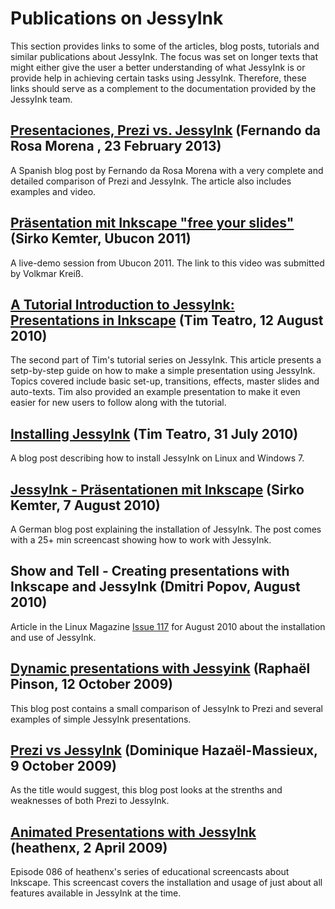 # Publications on JessyInk #

This section provides links to some of the articles, blog posts, tutorials and similar publications about JessyInk. The focus was set on longer texts that might either give the user a better understanding of what JessyInk is or provide help in achieving certain tasks using JessyInk. Therefore, these links should serve as a complement to the documentation provided by the JessyInk team.

## [Presentaciones, Prezi vs. JessyInk](http://www.fedaro.info/2013/02/23/presentaciones-prezi-vs-jessyink/) (Fernando da Rosa Morena , 23 February 2013) ##

A Spanish blog post by Fernando da Rosa Morena with a very complete and detailed comparison of Prezi and JessyInk. The article also includes examples and video.

## [Präsentation mit Inkscape "free your slides"](http://www.youtube.com/watch?v=u4ztqgYSBhE) (Sirko Kemter, Ubucon 2011) ##

A live-demo session from Ubucon 2011. The link to this video was submitted by Volkmar Kreiß.


## [A Tutorial Introduction to JessyInk: Presentations in Inkscape](http://www.timteatro.net/2010/08/12/a-tutorial-introduction-to-jessyink-presentations-in-inkscape/) (Tim Teatro, 12 August 2010) ##

The second part of Tim's tutorial series on JessyInk. This article presents a setp-by-step guide on how to make a simple presentation using JessyInk. Topics covered include basic set-up, transitions, effects, master slides and auto-texts. Tim also provided an example presentation to make it even easier for new users to follow along with the tutorial.


## [Installing JessyInk](http://www.timteatro.net/2010/07/31/installing-jessyink/) (Tim Teatro, 31 July 2010) ##

A blog post describing how to install JessyInk on Linux and Windows 7.


## [JessyInk - Präsentationen mit Inkscape](http://karl-tux-stadt.de/ktuxs/?p=2659) (Sirko Kemter, 7 August 2010) ##

A German blog post explaining the installation of JessyInk. The post comes with a 25+ min screencast showing how to work with JessyInk.


## Show and Tell - Creating presentations with Inkscape and JessyInk (Dmitri Popov, August 2010) ##

Article in the Linux Magazine [Issue 117](https://code.google.com/p/jessyink/issues/detail?id=117) for August 2010 about the installation and use of JessyInk.


## [Dynamic presentations with Jessyink](http://www.raphink.info/2009/10/dynamic-presentations-with-jessyink.html) (Raphaël Pinson, 12 October 2009) ##

This blog post contains a small comparison of JessyInk to Prezi and several examples of simple JessyInk presentations.


## [Prezi vs JessyInk](http://people.w3.org/~dom/archives/2009/10/prezi-vs-jessyink/) (Dominique Hazaël-Massieux, 9 October 2009) ##

As the title would suggest, this blog post looks at the strenths and weaknesses of both Prezi to JessyInk.


## [Animated Presentations with JessyInk](http://screencasters.heathenx.org/blog/2009/04/02/episode-086-animated-presentations-with-jessyink/) (heathenx, 2 April 2009) ##

Episode 086 of heathenx's series of educational screencasts about Inkscape. This screencast covers the installation and usage of just about all features available in JessyInk at the time.